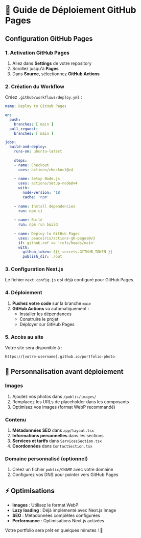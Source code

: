 # 🎯 Guide de Déploiement GitHub Pages

## Configuration GitHub Pages

### 1. Activation GitHub Pages

1. Allez dans **Settings** de votre repository
2. Scrollez jusqu'à **Pages**
3. Dans **Source**, sélectionnez **GitHub Actions**

### 2. Création du Workflow

Créez `.github/workflows/deploy.yml` :

```yaml
name: Deploy to GitHub Pages

on:
  push:
    branches: [ main ]
  pull_request:
    branches: [ main ]

jobs:
  build-and-deploy:
    runs-on: ubuntu-latest
    
    steps:
    - name: Checkout
      uses: actions/checkout@v4
      
    - name: Setup Node.js
      uses: actions/setup-node@v4
      with:
        node-version: '18'
        cache: 'npm'
        
    - name: Install dependencies
      run: npm ci
      
    - name: Build
      run: npm run build
      
    - name: Deploy to GitHub Pages
      uses: peaceiris/actions-gh-pages@v3
      if: github.ref == 'refs/heads/main'
      with:
        github_token: ${{ secrets.GITHUB_TOKEN }}
        publish_dir: ./out
```

### 3. Configuration Next.js

Le fichier `next.config.js` est déjà configuré pour GitHub Pages.

### 4. Déploiement

1. **Pushez votre code** sur la branche `main`
2. **GitHub Actions** va automatiquement :
   - Installer les dépendances
   - Construire le projet
   - Déployer sur GitHub Pages

### 5. Accès au site

Votre site sera disponible à :
```
https://[votre-username].github.io/portfolio-photo
```

## 🎨 Personnalisation avant déploiement

### Images

1. Ajoutez vos photos dans `/public/images/`
2. Remplacez les URLs de placeholder dans les composants
3. Optimisez vos images (format WebP recommandé)

### Contenu

1. **Métadonnées SEO** dans `app/layout.tsx`
2. **Informations personnelles** dans les sections
3. **Services et tarifs** dans `ServicesSection.tsx`
4. **Coordonnées** dans `ContactSection.tsx`

### Domaine personnalisé (optionnel)

1. Créez un fichier `public/CNAME` avec votre domaine
2. Configurez vos DNS pour pointer vers GitHub Pages

## ⚡ Optimisations

- **Images** : Utilisez le format WebP
- **Lazy loading** : Déjà implémenté avec Next.js Image
- **SEO** : Métadonnées complètes configurées
- **Performance** : Optimisations Next.js activées

Votre portfolio sera prêt en quelques minutes ! 🚀
